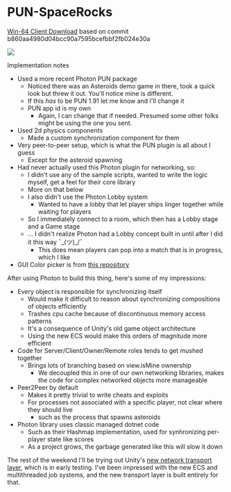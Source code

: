 # PUN-SpaceRocks

[Win-64 Client Download](https://www.dropbox.com/s/p7rc31ovh0sd7ch/PUN-SpaceRocks.zip?dl=0) based on commit b860aa4980d04bcc90a7595bcefbbf2fb024e30a

![](https://i.imgur.com/pu2jmpk.jpeg)

Implementation notes

* Used a more recent Photon PUN package
  * Noticed there was an Asteroids demo game in there, took a quick look but threw it out. You'll notice mine is different.
  * If this *has* to be PUN 1.91 let me know and I'll change it
  * PUN app id is my own
 	* Again, I can change that if needed. Presumed some other folks might be using the one you sent.
* Used 2d physics components
  * Made a custom synchronization component for them
* Very peer-to-peer setup, which is what the PUN plugin is all about I guess
  * Except for the asteroid spawning
* Had never actually used this Photon plugin for networking, so:
  * I didn't use any of the sample scripts, wanted to write the logic myself, get a feel for their core library
  * More on that below
  * I also didn't use the Photon Lobby system
	* Wanted to have a lobby that let player ships linger together while waiting for players
  * So I immediately connect to a room, which then has a Lobby stage and a Game stage
  * ... I didn't realize Photon had a Lobby concept built in until after I did it this way ¯\_(ツ)_/¯
	* This does mean players can pop into a match that is in progress, which I like
* GUI Color picker is from [this repository](https://github.com/judah4/HSV-Color-Picker-Unity) 

After using Photon to build this thing, here's some of my impressions:
* Every object is responsible for synchronizing itself
	* Would make it difficult to reason about synchronizing compositions of objects efficiently
	* Trashes cpu cache because of discontinuous memory access patterns
	* It's a consequence of Unity's old game object architecture
  * Using the new ECS would make this orders of magnitude more efficient
* Code for Server/Client/Owner/Remote roles tends to get mushed together
  * Brings lots of branching based on view.isMine ownership
	* We decoupled this in one of our own networking libraries, makes the code for complex networked objects more manageable
* Peer2Peer by default
  * Makes it pretty trivial to write cheats and exploits
  * For processes not associated with a specific player, not clear where they should live
    * such as the process that spawns asteroids
* Photon library uses classic managed dotnet code
	* Such as their Hashmap implementation, used for synhronizing per-player state like scores
  * As a project grows, the garbage generated like this will slow it down

The rest of the weekend I'll be trying out Unity's [new network transport layer](https://github.com/Unity-Technologies/multiplayer), which is in early testing. I've been impressed with the new ECS and multithreaded job systems, and the new transport layer is built entirely for that.
